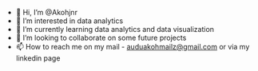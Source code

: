 - 👋 Hi, I’m @Akohjnr
- 👀 I’m interested in data analytics
- 🌱 I’m currently learning data analytics and data visualization
- 💞️ I’m looking to collaborate on some future projects
- 📫 How to reach me on my mail - auduakohmailz@gmail.com or via my linkedin page

<!---
Akohjnr/Akohjnr is a ✨ special ✨ repository because its `README.md` (this file) appears on your GitHub profile.
You can click the Preview link to take a look at your changes.
--->
